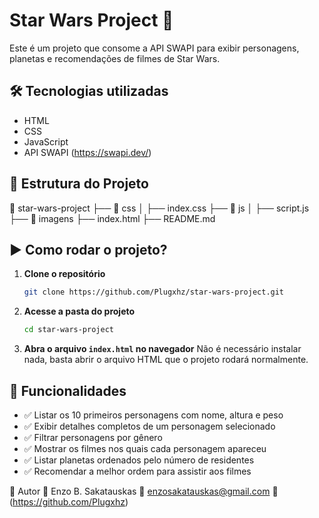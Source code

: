 # Star Wars Project 🚀

Este é um projeto que consome a API SWAPI para exibir personagens, planetas e recomendações de filmes de Star Wars.

## 🛠 Tecnologias utilizadas

- HTML  
- CSS  
- JavaScript  
- API SWAPI (https://swapi.dev/)

## 📂 Estrutura do Projeto

📁 star-wars-project
├── 📁 css
│ ├── index.css
├── 📁 js
│ ├── script.js
├── 📁 imagens
├── index.html
├── README.md


## ▶️ Como rodar o projeto?

1. **Clone o repositório**  
   ```bash
   git clone https://github.com/Plugxhz/star-wars-project.git

2. **Acesse a pasta do projeto**
   ```bash
   cd star-wars-project

3. **Abra o arquivo ```index.html``` no navegador**
   Não é necessário instalar nada, basta abrir o arquivo HTML que o projeto rodará normalmente.

## 📜 Funcionalidades
- ✅ Listar os 10 primeiros personagens com nome, altura e peso
- ✅ Exibir detalhes completos de um personagem selecionado
- ✅ Filtrar personagens por gênero
- ✅ Mostrar os filmes nos quais cada personagem apareceu
- ✅ Listar planetas ordenados pelo número de residentes
- ✅ Recomendar a melhor ordem para assistir aos filmes

📌 Autor
👤 Enzo B. Sakatauskas
📧 enzosakatauskas@gmail.com
🔗 (https://github.com/Plugxhz)

